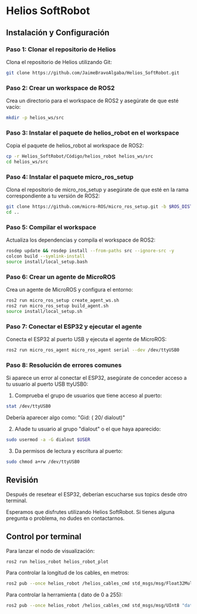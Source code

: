 **Helios SoftRobot**
=====================================

**Instalación y Configuración**
-------------------------------

### Paso 1: Clonar el repositorio de Helios

Clona el repositorio de Helios utilizando Git:

```bash
git clone https://github.com/JaimeBravoAlgaba/Helios_SoftRobot.git
```

### Paso 2: Crear un workspace de ROS2

Crea un directorio para el workspace de ROS2 y asegúrate de que esté vacío:

```bash
mkdir -p helios_ws/src
```

### Paso 3: Instalar el paquete de helios_robot en el workspace

Copia el paquete de helios_robot al workspace de ROS2:

```bash
cp -r Helios_SoftRobot/Código/helios_robot helios_ws/src
cd helios_ws/src
```

### Paso 4: Instalar el paquete micro_ros_setup

Clona el repositorio de micro_ros_setup y asegúrate de que esté en la rama correspondiente a tu versión de ROS2:

```bash
git clone https://github.com/micro-ROS/micro_ros_setup.git -b $ROS_DISTRO
cd ..
```

### Paso 5: Compilar el workspace

Actualiza los dependencias y compila el workspace de ROS2:

```bash
rosdep update && rosdep install --from-paths src --ignore-src -y
colcon build --symlink-install
source install/local_setup.bash
```

### Paso 6: Crear un agente de MicroROS

Crea un agente de MicroROS y configura el entorno:

```bash
ros2 run micro_ros_setup create_agent_ws.sh
ros2 run micro_ros_setup build_agent.sh
source install/local_setup.sh
```

### Paso 7: Conectar el ESP32 y ejecutar el agente

Conecta el ESP32 al puerto USB y ejecuta el agente de MicroROS:

```bash
ros2 run micro_ros_agent micro_ros_agent serial --dev /dev/ttyUSB0
```

### Paso 8: Resolución de errores comunes

Si aparece un error al conectar el ESP32, asegúrate de conceder acceso a tu usuario al puerto USB ttyUSB0:

1. Comprueba el grupo de usuarios que tiene acceso al puerto:
```bash
stat /dev/ttyUSB0
```

Debería aparecer algo como: "Gid: (   20/ dialout)"

2. Añade tu usuario al grupo "dialout" o el que haya aparecido:
```bash
sudo usermod -a -G dialout $USER
```
3. Da permisos de lectura y escritura al puerto:
```bash
sudo chmod a+rw /dev/ttyUSB0
```

**Revisión**
-----------

Después de resetear el ESP32, deberían escucharse sus topics desde otro terminal.

Esperamos que disfrutes utilizando Helios SoftRobot. Si tienes alguna pregunta o problema, no dudes en contactarnos.

**Control por terminal**
-----------

Para lanzar el nodo de visualización:
```bash
ros2 run helios_robot helios_robot_plot
```

Para controlar la longitud de los cables, en metros:
```bash
ros2 pub --once helios_robot /helios_cables_cmd std_msgs/msg/Float32MultiArray "data: [0,0,0,0,  0,0,0,0,  0,0,0,0]"
```

Para controlar la herramienta ( dato de 0 a 255):
```bash
ros2 pub --once helios_robot /helios_cables_cmd std_msgs/msg/UInt8 "data: 255"
```